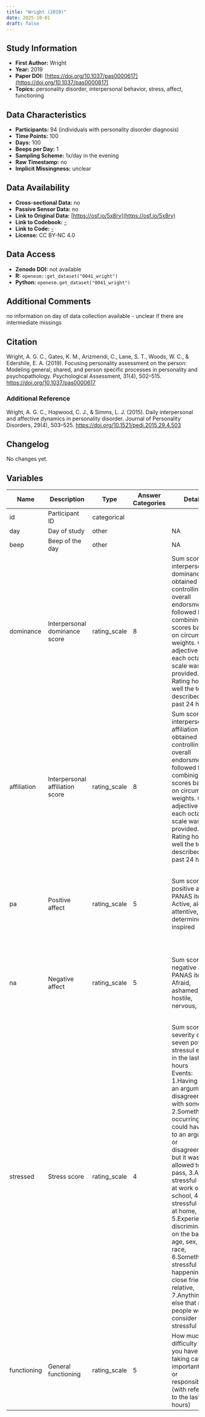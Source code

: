 ```yaml
---
title: "Wright (2019)"
date: 2025-10-01
draft: false
---
```



## Study Information

- **First Author:** Wright
- **Year:** 2019
- **Paper DOI:** [https://doi.org/10.1037/pas0000617](https://doi.org/10.1037/pas0000617)
- **Topics:** personality disorder, interpersonal behavior, stress, affect, functioning

## Data Characteristics

- **Participants:** 94 (individuals with personality disorder diagnosis)
- **Time Points:** 100
- **Days:** 100
- **Beeps per Day:** 1
- **Sampling Scheme:** 1x/day in the evening
- **Raw Timestamp:** no
- **Implicit Missingness:** unclear

## Data Availability

- **Cross-sectional Data:** no
- **Passive Sensor Data:** no
- **Link to Original Data:** [https://osf.io/5x8rv](https://osf.io/5x8rv)
- **Link to Codebook:** [-](-)
- **Link to Code:** [-](-)
- **License:** CC BY-NC 4.0

## Data Access

- **Zenodo DOI:** not available
- **R:** `openesm::get_dataset("0041_wright")`
- **Python:** `openesm.get_dataset("0041_wright")`

## Additional Comments

no information on day of data collection available - unclear if there are intermediate missings


## Citation

Wright, A. G. C., Gates, K. M., Arizmendi, C., Lane, S. T., Woods, W. C., & Edershile, E. A. (2019). Focusing personality assessment on the person: Modeling general, shared, and person specific processes in personality and psychopathology. Psychological Assessment, 31(4), 502–515. https://doi.org/10.1037/pas0000617



### Additional Reference

Wright, A. G. C., Hopwood, C. J., & Simms, L. J. (2015). Daily interpersonal and affective dynamics in personality disorder. Journal of Personality Disorders, 29(4), 503–525. https://doi.org/10.1521/pedi.2015.29.4.503



## Changelog

No changes yet.

## Variables

| Name | Description | Type | Answer Categories | Details | Labels | Transformation | Source | Assessment Type | Construct | Comments |
|------|-------------|------|------------------|---------|--------|----------------|--------|----------------|----------|----------|
| id | Participant ID | categorical |  |  |  |  |  | Daily |  |  |
| day | Day of study | other |  | NA |  |  |  | Daily |  |  |
| beep | Beep of the day | other |  | NA |  |  |  | Daily |  |  |
| dominance | Interpersonal dominance score | rating_scale | 8 | Sum score of interpersonal dominance obtained after controlling for overall endorsment, followed by combining scores based on circumplex weights. One adjective from each octant scale was provided. Rating how well the term described their past 24 hours. | 1 = Extremely inaccurate<br>8 = Extremely accurate | sum score | Subset of interpersonal adjective scale | Daily | interpersonal dominance, social behavior, big five, extraversion |  |
| affiliation | Interpersonal affiliation score | rating_scale | 8 | Sum score of interpersonal affiliation obtained after controlling for overall endorsment, followed by combinig scores based on circumplex weights. One adjective from each octant scale was provided. Rating how well the term described their past 24 hours. | 1 = Extremely inaccurate<br>8 = Extremely accurate | sum score | Subset of interpersonal adjective scale | Daily | interpersonal affiliation, social behavior, big five, agreeableness |  |
| pa | Positive affect | rating_scale | 5 | Sum score of positive affect PANAS items: Active, alert, attentive, determined, inspired | 1 = Very slightly or not at all<br>2 = A little<br>3 = Moderately<br>4 = Quite a bit<br>5 = Very much | sum score | PANAS | Daily | positive affect, affect |  |
| na | Negative affect | rating_scale | 5 | Sum score of negative affect PANAS items: Afraid, ashamed, hostile, nervous, upset | 1 = Very slightly or not at all<br>2 = A little<br>3 = Moderately<br>4 = Quite a bit<br>5 = Very much | sum score | PANAS | Daily | negative affect, affect |  |
| stressed | Stress score | rating_scale | 4 | Sum score of severity of seven potential stressul events in the last 24 hours<br>Events: 1.Having had an argument or disagreement with someone, 2.Something occurring that could have led to an argument or disagreement but it was allowed to pass, 3.A stressful event at work or school, 4.A stressful event at home, 5.Experiencing discrimination on the basis of age, sex, or race, 6.Something stressful happening to a close friend or relative, 7.Anything else that most people would consider stressful | 1 = Not at all<br>2 = Not very<br>3 = Somewhat<br>4 = Very | sum score | Daily Inventory of Stressful Events | Daily | stress, negative affect, affect |  |
| functioning | General functioning | rating_scale | 5 | How much difficulty did you have in taking care of important tasks or responsibilites? (with reference to the last 24 hours) | 1 = None<br>2 = Mild<br>3 = Moderate<br>4 = Severe<br>5 = Extreme (Could not do) |  |  | Daily | functional impairment, daily functioning |  |
